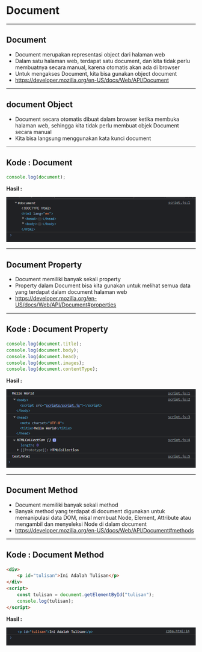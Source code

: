 # Document

---

## Document

- Document merupakan representasi object dari halaman web
- Dalam satu halaman web, terdapat satu document, dan kita tidak perlu membuatnya secara manual, karena otomatis akan ada di browser
- Untuk mengakses Document, kita bisa gunakan object document
- https://developer.mozilla.org/en-US/docs/Web/API/Document

---

## document Object

- Document secara otomatis dibuat dalam browser ketika membuka halaman web, sehingga kita tidak perlu membuat objek Document secara manual
- Kita bisa langsung menggunakan kata kunci document

---

## Kode : Document

```js
console.log(document);
```

**Hasil :**

![1](../assets/img/4/1.PNG)

---

## Document Property

- Document memiliki banyak sekali property
- Property dalam Document bisa kita gunakan untuk melihat semua data yang terdapat dalam document halaman web
- https://developer.mozilla.org/en-US/docs/Web/API/Document#properties

---

## Kode : Document Property

```js
console.log(document.title);
console.log(document.body);
console.log(document.head);
console.log(document.images);
console.log(document.contentType);
```

**Hasil :**

![2](../assets/img/4/2.PNG)

---

## Document Method

- Document memiliki banyak sekali method
- Banyak method yang terdapat di document digunakan untuk memanipulasi data DOM, misal membuat Node, Element, Attribute atau mengambil dan menyeleksi Node di dalam document
- https://developer.mozilla.org/en-US/docs/Web/API/Document#methods

---

## Kode : Document Method

```html
<div>
    <p id="tulisan">Ini Adalah Tulisan</p>
</div>
<script>
    const tulisan = document.getElementById("tulisan");
    console.log(tulisan);
</script>
```

**Hasil :**

![3](../assets/img/4/3.PNG)